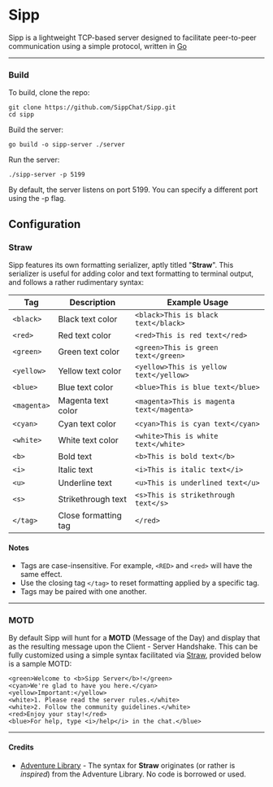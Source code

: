 # Sipp


Sipp is a lightweight TCP-based server designed to facilitate peer-to-peer communication using a simple protocol, written in [Go](https://go.dev/)

---

### Build
To build, clone the repo:
```
git clone https://github.com/SippChat/Sipp.git
cd sipp
```

Build the server:
```
go build -o sipp-server ./server
```

Run the server:
```
./sipp-server -p 5199
```
By default, the server listens on port 5199. You can specify a different port using the -p flag.

## Configuration
### Straw

Sipp features its own formatting serializer, aptly titled "**Straw**". This serializer is useful for adding color and text formatting to terminal output, and follows a rather rudimentary syntax:

| Tag        | Description          | Example Usage                                   |
|------------|----------------------|-------------------------------------------------|
| `<black>`  | Black text color     | `<black>This is black text</black>`             |
| `<red>`    | Red text color       | `<red>This is red text</red>`                   |
| `<green>`  | Green text color     | `<green>This is green text</green>`             |
| `<yellow>` | Yellow text color    | `<yellow>This is yellow text</yellow>`          |
| `<blue>`   | Blue text color      | `<blue>This is blue text</blue>`                |
| `<magenta>`| Magenta text color   | `<magenta>This is magenta text</magenta>`       |
| `<cyan>`   | Cyan text color      | `<cyan>This is cyan text</cyan>`                |
| `<white>`  | White text color     | `<white>This is white text</white>`             |
| `<b>`      | Bold text            | `<b>This is bold text</b>`                     |
| `<i>`      | Italic text          | `<i>This is italic text</i>`                   |
| `<u>`      | Underline text       | `<u>This is underlined text</u>`                |
| `<s>`      | Strikethrough text   | `<s>This is strikethrough text</s>`             |
| `</tag>`   | Close formatting tag | `</red>`                                        |

#### Notes

- Tags are case-insensitive. For example, `<RED>` and `<red>` will have the same effect.
- Use the closing tag `</tag>` to reset formatting applied by a specific tag.
- Tags may be paired with one another.
---

### MOTD

By default Sipp will hunt for a **MOTD** (Message of the Day) and display that as the resulting message upon the Client - Server Handshake. This can be fully customized using a simple syntax facilitated via [Straw](https://github.com/SippChat/Sipp/blob/main/pkg/straw/straw.go), provided below is a sample MOTD:

```
<green>Welcome to <b>Sipp Server</b>!</green>
<cyan>We're glad to have you here.</cyan>
<yellow>Important:</yellow>
<white>1. Please read the server rules.</white>
<white>2. Follow the community guidelines.</white>
<red>Enjoy your stay!</red>
<blue>For help, type <i>/help</i> in the chat.</blue>
```
---
#### Credits
- [Adventure Library](https://github.com/KyoriPowered/adventure) - The syntax for **Straw** originates (or rather is *inspired*) from the Adventure Library. No code is borrowed or used. 


